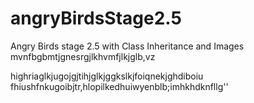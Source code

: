 # angryBirdsStage2.5
Angry Birds stage 2.5 with Class Inheritance and Images
mvnfbgbmtjgnesrgjlkhvmfjlkjglb,vz

highriaglkjugojgjtihjglkjggkslkjfoiqnekjghdiboiu
fhiushfnkugoibjtr,hlopilkedhuiwyenblb;imhkhdknfllg''
